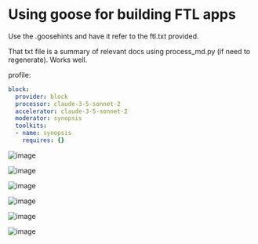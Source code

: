 # Using goose for building FTL apps

Use the .goosehints and have it refer to the ftl.txt provided. 

That txt file is a summary of relevant docs using process_md.py (if need to regenerate). Works well.


profile:

```yaml
block:
  provider: block
  processor: claude-3-5-sonnet-2
  accelerator: claude-3-5-sonnet-2
  moderator: synopsis
  toolkits:
  - name: synopsis
    requires: {}
```


![image](https://github.com/user-attachments/assets/3510e02e-7f74-42d1-ba42-0d5ce47ac71a)



![image](https://github.com/user-attachments/assets/ebdc196c-7f43-4fb5-9fb1-7848df90a238)

![image](https://github.com/user-attachments/assets/f984d783-5eff-46a2-9cec-158d0a20057a)

![image](https://github.com/user-attachments/assets/f80c320a-2b7c-43d4-8427-38e40e16ab86)


![image](https://github.com/user-attachments/assets/6ce23f91-1403-4c5f-b439-d3e74bc36dfe)

![image](https://github.com/user-attachments/assets/7b4028b7-7796-4704-ac40-84ac3b4ee807)

